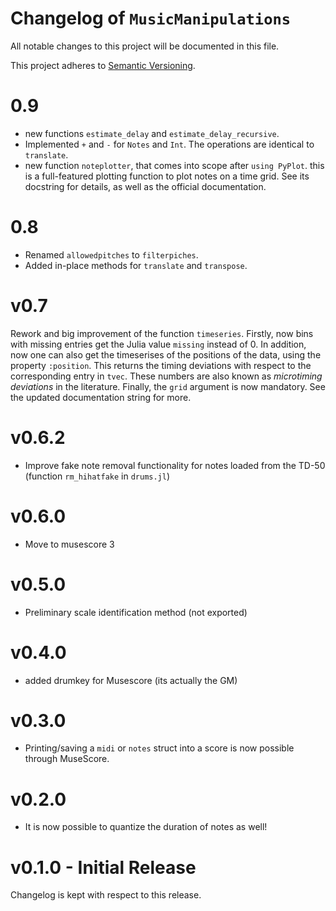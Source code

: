 # Changelog of `MusicManipulations`

All notable changes to this project will be documented in this file.

This project adheres to [Semantic Versioning](http://semver.org/spec/v2.0.0.html).

# 0.9
* new functions `estimate_delay` and `estimate_delay_recursive`.
* Implemented `+` and `-` for `Notes` and `Int`. The operations are identical to `translate`.
* new function `noteplotter`, that comes into scope after `using PyPlot`. this is a full-featured plotting function to plot notes on a time grid. See its docstring for details, as well as the official documentation.

# 0.8
* Renamed `allowedpitches` to `filterpiches`.
* Added in-place methods for `translate` and `transpose`.

# v0.7
Rework and big improvement of the function `timeseries`. Firstly, now bins with missing entries get the Julia value `missing` instead of 0. In addition, now one can also get the timeserises of the positions of the data, using the property `:position`. This returns the timing deviations with respect to the corresponding entry in `tvec`. These numbers are also known as *microtiming deviations* in the literature. Finally, the `grid` argument is now mandatory.
See the updated documentation string for more.

# v0.6.2
* Improve fake note removal functionality for notes loaded from the TD-50 (function `rm_hihatfake` in `drums.jl`)

# v0.6.0
* Move to musescore 3

# v0.5.0
* Preliminary scale identification method (not exported)

# v0.4.0
* added drumkey for Musescore (its actually the GM)

# v0.3.0
* Printing/saving a `midi` or `notes` struct into a score is now possible through MuseScore.

# v0.2.0
* It is now possible to quantize the duration of notes as well!

# v0.1.0 - Initial Release
Changelog is kept with respect to this release.
